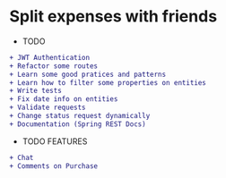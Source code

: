 # Split expenses with friends


* TODO

```diff
+ JWT Authentication
+ Refactor some routes
+ Learn some good pratices and patterns
+ Learn how to filter some properties on entities
+ Write tests
+ Fix date info on entities
+ Validate requests
+ Change status request dynamically
+ Documentation (Spring REST Docs)
```

* TODO FEATURES
```diff
+ Chat
+ Comments on Purchase
```